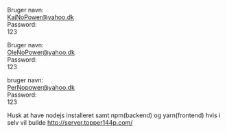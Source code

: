 <!-- Kajs login -->
Bruger navn:  
KajNoPower@yahoo.dk  
Password:   
123

<!-- Oles login -->
Bruger navn:  
OleNoPower@yahoo.dk  
Password:   
123

<!-- Pers login -->
bruger navn:  
PerNopower@yahoo.dk  
Password:   
123

Husk at have nodejs installeret samt npm(backend) og yarn(frontend) hvis i selv vil builde 
http://server.topper144p.com/